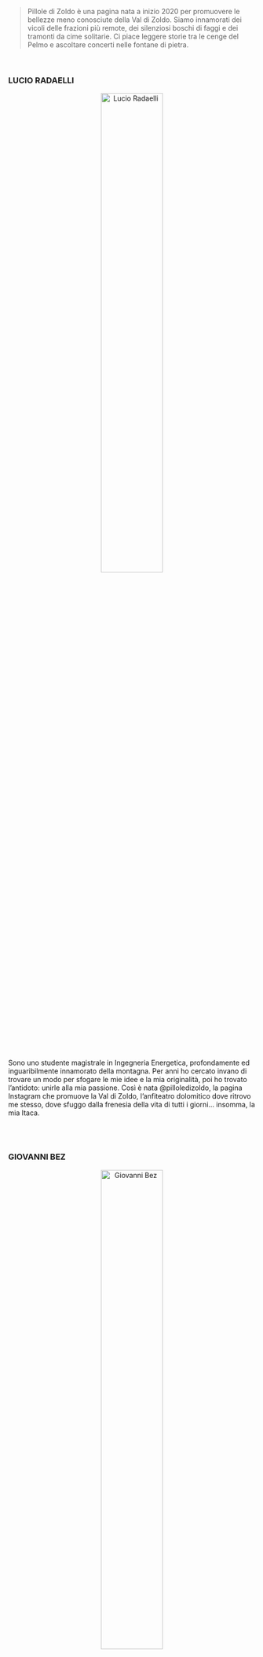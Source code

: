 > Pillole di Zoldo è una pagina nata a inizio 2020 per promuovere le bellezze meno conosciute della Val di Zoldo. Siamo innamorati dei vicoli delle frazioni più remote, dei silenziosi boschi di faggi e dei tramonti da cime solitarie. Ci piace leggere storie tra le cenge del Pelmo e ascoltare concerti nelle fontane di pietra.

<br />

### LUCIO RADAELLI
<p align="center">
    <img width="50%" src="./lucio.webp" alt="Lucio Radaelli"/>
</p>

Sono uno studente magistrale in Ingegneria Energetica, profondamente ed inguaribilmente innamorato della montagna. Per anni ho cercato invano di trovare un modo per sfogare le mie idee e la mia originalità, poi ho trovato l’antidoto: unirle alla mia passione. Così è nata @pilloledizoldo, la pagina Instagram che promuove la Val di Zoldo, l’anfiteatro dolomitico dove ritrovo me stesso, dove sfuggo dalla frenesia della vita di tutti i giorni… insomma, la mia Itaca.

<br />
<br />

### GIOVANNI BEZ
<p align="center">
    <img width="50%" src="./giovanni.webp" alt="Giovanni Bez"/>
</p>

Nasco in Val di Zoldo una valle che poggia la sua schiena tra il Pelmo e il Civetta. Fin da bambino correre e arrampicare tra gli alberi del bosco dietro casa, o sdraiarsi su un prato per ore ad ascoltare il vento era la normalità, tant’è che per coglierne la bellezza ho dovuto vivere lontano molti anni. Così piano piano ho capito che nella mia infanzia ben poco era stato “normale” agli occhi di chi non è cresciuto in un contesto montano. Sono laureato alla triennale di Scienze della Comunicazione di Bologna, dove ho potuto immergermi nello studio della produzione di significati. Tendenzialmente prediligo testi audiovisivi, tant’è che mi sono laureato con una tesi sul documentario “Free Solo” vincitore agli Oscar 2019 (“Free Solo: realtà come esperienza estetica, nel documentario”). Fotografia, video e scrittura sono ciò che mi fanno sentire vivo, ovviamente dopo una camminata in compagnia di amici su qualche cima all’alba o al tramonto